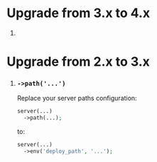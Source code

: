 # Upgrade from 3.x to 4.x

1. 


# Upgrade from 2.x to 3.x

1. ### `->path('...')`   

   Replace your server paths configuration:
   
   ```php
   server(...)
     ->path(...);
   ```
   
   to:
   
   ```php 
   server(...)
     ->env('deploy_path', '...');
   ```
